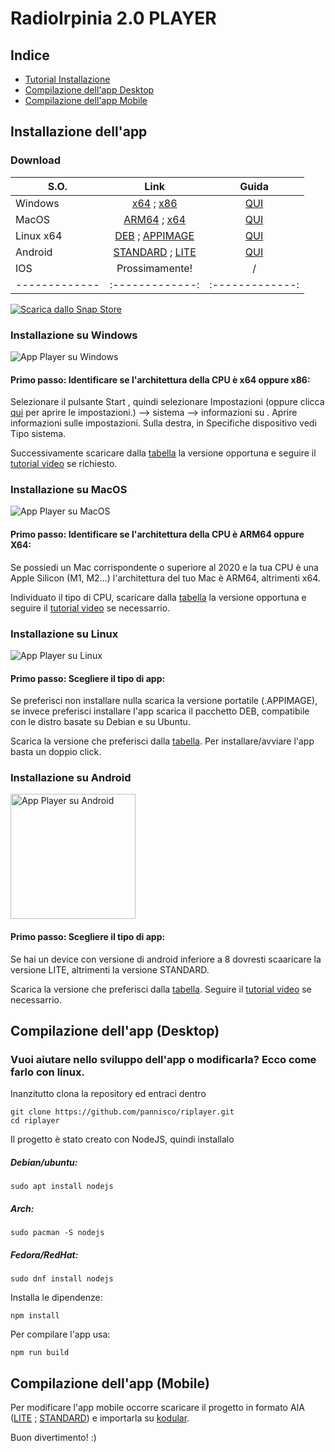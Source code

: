 # RadioIrpinia 2.0 PLAYER

## Indice
* [Tutorial Installazione](#tutorial)
* [Compilazione dell'app Desktop](#compilazione)
* [Compilazione dell'app Mobile](#compilazionemobile)

<div id="tutorial"></div>

## Installazione dell'app

<div id="tab"></div>

### Download
| S.O.  | Link | Guida |
| ------------- |:-------------:|:-------------:|
| Windows       | [x64](https://github.com/pannisco/riplayer/releases/download/2.7/riplayerwinx64.exe) ; [x86](https://github.com/pannisco/riplayer/releases/download/2.7/riplayerwinx86.exe)|[QUI](#win)|
| MacOS         | [ARM64](https://github.com/pannisco/riplayer/releases/download/2.7/riplayerarm64.dmg) ; [x64](https://github.com/pannisco/riplayer/releases/download/2.7/riplayerx64.dmg)     |[QUI](#mac)|
| Linux x64     | [DEB](https://github.com/pannisco/riplayer/releases/download/2.7/riplayerx64.deb) ; [APPIMAGE](https://github.com/pannisco/riplayer/releases/download/2.7/riplayerx64.AppImage)    |[QUI](#linux)|
| Android       |[STANDARD](https://github.com/pannisco/riplayer/releases/download/2.7/riplayer.apk) ; [LITE](https://github.com/pannisco/riplayer/releases/download/2.7/riplayerlite.apk)|[QUI](#android)|
| IOS           |Prossimamente!| / |
| ------------- |:-------------:|:-------------:|
[![Scarica dallo Snap Store](https://snapcraft.io/it/dark/install.svg)](https://snapcraft.io/riplayer)

<div id="win"></div>

### Installazione su Windows
![](https://radioirpinia2.web.app/imgas/screenwin.jpg "App Player su Windows")
#### **Primo passo**: Identificare se l'architettura della CPU è x64 oppure x86:
Selezionare il pulsante Start , quindi selezionare Impostazioni (oppure clicca [qui](ms-settings:about?activationSource=SMC-Article-15056) per aprire le impostazioni.) --> sistema --> informazioni su . Aprire informazioni sulle impostazioni. Sulla destra, in Specifiche dispositivo vedi Tipo sistema. 

Successivamente scaricare dalla [tabella](#tab) la versione opportuna e seguire il [tutorial video](https://radioirpinia2.web.app/imgas/tutwin.mp4) se richiesto.

<div id="mac"></div>

### Installazione su MacOS
![](https://radioirpinia2.web.app/imgas/screenmacos.png "App Player su MacOS")
#### **Primo passo**: Identificare se l'architettura della CPU è ARM64 oppure X64:
Se possiedi un Mac corrispondente o superiore al 2020 e la tua CPU è una Apple Silicon (M1, M2...) l'architettura del tuo Mac è ARM64, altrimenti x64.

Individuato il tipo di CPU, scaricare dalla [tabella](#tab) la versione opportuna e seguire il [tutorial video](https://radioirpinia2.web.app/imgas/tutmac.mp4) se necessarrio.

<div id="linux"></div>

### Installazione su Linux
![](https://radioirpinia2.web.app/imgas/linux.png "App Player su Linux")
#### **Primo passo**: Scegliere il tipo di app:
Se preferisci non installare nulla scarica la versione portatile (.APPIMAGE),
se invece preferisci installare l'app scarica il pacchetto DEB, compatibile con le distro basate su Debian e su Ubuntu.

Scarica la versione che preferisci dalla [tabella](#tab). Per installare/avviare l'app basta un doppio click.

<div id="android"></div>

### Installazione su Android
<img src="https://radioirpinia2.web.app/imgas/screenandroid.jpg" alt="App Player su Android" width="200"/>

#### **Primo passo**: Scegliere il tipo di app:
Se hai un device con versione di android inferiore a 8 dovresti scaaricare la versione LITE, altrimenti la versione STANDARD.

Scarica la versione che preferisci dalla [tabella](#tab). Seguire il [tutorial video](https://radioirpinia2.web.app/imgas/tutandr.mp4) se necessarrio.

<div id="compilazione"></div>

## Compilazione dell'app (Desktop)
### Vuoi aiutare nello sviluppo dell'app o modificarla? Ecco come farlo con linux.

Inanzitutto clona la repository ed entraci dentro

```shell
git clone https://github.com/pannisco/riplayer.git
cd riplayer
```
Il progetto è stato creato con NodeJS, quindi installalo
##### Debian/ubuntu:
```shell
sudo apt install nodejs
```
##### Arch:
```shell
sudo pacman -S nodejs
```
##### Fedora/RedHat:
```shell
sudo dnf install nodejs
```
Installa le dipendenze:
```shell
npm install
```
Per compilare l'app usa:
```shell
npm run build
```
<div id="compilazionemobile"></div>

## Compilazione dell'app (Mobile)
Per modificare l'app mobile occorre scaricare il progetto in formato AIA ([LITE](https://github.com/pannisco/riplayer/blob/main/radioirpiniaPLAYERlite.aia) ; [STANDARD](https://github.com/pannisco/riplayer/blob/main/radioirpiniaPLAYER.aia)) e importarla su [kodular](https://c.kodular.io/).

Buon divertimento! :)
